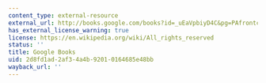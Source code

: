 ```yaml
---
content_type: external-resource
external_url: http://books.google.com/books?id=_uEaVpbiyD4C&pg=PAfrontcover
has_external_license_warning: true
license: https://en.wikipedia.org/wiki/All_rights_reserved
status: ''
title: Google Books
uid: 2d8fd1ad-2af3-4a4b-9201-0164685e48bb
wayback_url: ''
---
```

